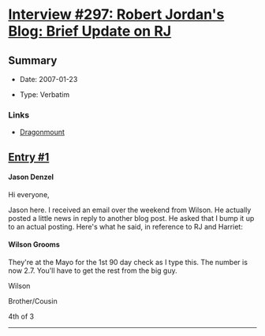 # [Interview #297: Robert Jordan's Blog: Brief Update on RJ](https://www.theoryland.com/intvmain.php?i=297)

## Summary

- Date: 2007-01-23

- Type: Verbatim

### Links

- [Dragonmount](http://www.dragonmount.com/forums/blog/4/entry-370-brief-update-on-rj/)


## [Entry #1](./t-297/1)

#### Jason Denzel

Hi everyone,

Jason here. I received an email over the weekend from Wilson. He actually posted a little news in reply to another blog post. He asked that I bump it up to an actual posting. Here's what he said, in reference to RJ and Harriet:

#### Wilson Grooms

They're at the Mayo for the 1st 90 day check as I type this. The number is now 2.7. You'll have to get the rest from the big guy.

Wilson
  
Brother/Cousin
  
4th of 3


---

